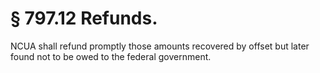 # § 797.12   Refunds.

NCUA shall refund promptly those amounts recovered by offset but later found not to be owed to the federal government.




